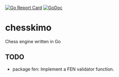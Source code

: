 [![Go Report Card](https://goreportcard.com/badge/github.com/dbriemann/chesskimo)](https://goreportcard.com/report/github.com/dbriemann/chesskimo)
[![GoDoc](https://godoc.org/github.com/dbriemann/chesskimo?status.svg)](https://godoc.org/github.com/dbriemann/chesskimo)

# chesskimo
Chess engine written in Go

## TODO
 * package fen: Implement a FEN validator function.